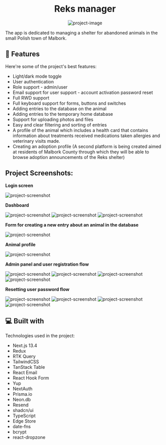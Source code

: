<h1 align="center" id="title">Reks manager</h1>

<p align="center"><img src="https://socialify.git.ci/BWilczynski98/reks/image?description=1&amp;descriptionEditable=Shelter%20management%20application&amp;font=Inter&amp;language=1&amp;name=1&amp;owner=1&amp;pattern=Circuit%20Board&amp;theme=Auto" alt="project-image"></p>

<p id="description">The app is dedicated to managing a shelter for abandoned animals in the small Polish town of Malbork.</p>

<h2>🧐 Features</h2>

Here're some of the project's best features:

*   Light/dark mode toggle
*   User authentication
*   Role support - admin/user
*   Email support for user support - account activation password reset
*   Full RWD support
*   Full keyboard support for forms, buttons and switches
*   Adding entries to the database on the animal
*   Adding entries to the temporary home database
*   Support for uploading photos and files
*   Easy and clear filtering and sorting of entries
*   A profile of the animal which includes a health card that contains information about treatments received medications taken allergies and veterinary visits made.
*   Creating an adoption profile (A second platform is being created aimed at residents of Malbork County through which they will be able to browse adoption announcements of the Reks shelter)

<h2>Project Screenshots:</h2>

**Login screen**

<img src="https://github.com/BWilczynski98/reks/blob/main/screenshots/Zrzut%20ekranu%202023-10-20%20132903.png" alt="project-screenshot">

**Dashboard**
  
<img src="https://github.com/BWilczynski98/reks/blob/main/screenshots/Zrzut%20ekranu%202023-10-20%20131900.png" alt="project-screenshot">
<img src="https://github.com/BWilczynski98/reks/blob/main/screenshots/Zrzut%20ekranu%202023-10-20%20132514.png" alt="project-screenshot">
<img src="https://github.com/BWilczynski98/reks/blob/main/screenshots/Zrzut%20ekranu%202023-10-20%20132535.png" alt="project-screenshot">

**Form for creating a new entry about an animal in the database**

<img src="https://github.com/BWilczynski98/reks/blob/main/screenshots/Zrzut%20ekranu%202023-10-20%20132553.png" alt="project-screenshot">

**Animal profile**

<img src="https://github.com/BWilczynski98/reks/blob/main/screenshots/Zrzut%20ekranu%202023-10-20%20132830.png" alt="project-screenshot">

**Admin panel and user registration flow**

<img src="https://github.com/BWilczynski98/reks/blob/main/screenshots/Zrzut%20ekranu%202023-10-20%20133220.png" alt="project-screenshot">
<img src="https://github.com/BWilczynski98/reks/blob/main/screenshots/Zrzut%20ekranu%202023-10-20%20132853.png" alt="project-screenshot">
<img src="https://github.com/BWilczynski98/reks/blob/main/screenshots/Zrzut%20ekranu%202023-10-20%20124952.png" alt="project-screenshot">
<img src="https://github.com/BWilczynski98/reks/blob/main/screenshots/Zrzut%20ekranu%202023-10-20%20133028.png" alt="project-screenshot">

**Resetting user password flow**

<img src="https://github.com/BWilczynski98/reks/blob/main/screenshots/Zrzut%20ekranu%202023-10-20%20132912.png" alt="project-screenshot">
<img src="https://github.com/BWilczynski98/reks/blob/main/screenshots/Zrzut%20ekranu%202023-10-20%20132919.png" alt="project-screenshot">
<img src="https://github.com/BWilczynski98/reks/blob/main/screenshots/Zrzut%20ekranu%202023-10-20%20132951.png" alt="project-screenshot">
<img src="https://github.com/BWilczynski98/reks/blob/main/screenshots/Zrzut%20ekranu%202023-10-20%20133004.png" alt="project-screenshot">
  
<h2>💻 Built with</h2>

Technologies used in the project:

*   Next.js 13.4
*   Redux
*   RTK Query
*   TailwindCSS
*   TanStack Table
*   React Email
*   React Hook Form
*   Yup
*   NextAuth
*   Prisma.io
*   Neon.db
*   Resend
*   shadcn/ui
*   TypeScript
*   Edge Store
*   date-fns
*   bcrypt
*   react-dropzone
